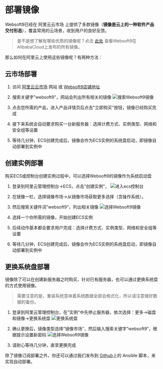 # 部署镜像

Websoft9已经在 阿里云云市场 上提供了多款镜像（**镜像是云上的一种软件产品交付形态**），覆盖常用的云场景，收到用户的良好反馈。

>  是不是想了解有哪些优质的镜像呢？点击 [此处](https://shop658hlt17.market.aliyun.com) 查看Websoft9在AlibabaCloud上发布的所有镜像。

那么如何在阿里云上使用这些镜像呢？有两种方法：

## 云市场部署

1. 访问 [阿里云云市场](https://aws.amazon.com/marketplace) 网站 或 [Websoft9店铺地址](https://shop658hlt17.market.aliyun.com/)

2. 搜索关键字"websoft9"，网站会列出所有相关的镜像
   ![搜索Websoft9镜像](https://libs.websoft9.com/Websoft9/DocsPicture/zh/aliyun/aliyun-buywebsoft9.gif) 

3. 点击您所需的产品，进入产品详情页后点击"立即购买"按钮，镜像已经购买完成
7. 接下来系统会自动要求购买一台新服务器：选择计费方式、实例类型、网络和安全组等设置
8. 等待几分钟，ECS创建完成后，镜像会作为ECS实例的系统盘启动，即镜像自动部署到实例中


## 创建实例部署

购买ECS或控制台创建实例过程中，可以选择Websoft9的镜像作为系统启动盘

1. 登录到阿里云管理控制台->ECS，点击“创建实例”，
   ![进入ecs控制台](https://libs.websoft9.com/Websoft9/DocsPicture/zh/aliyun/aliyun-createecs-websoft9.png)
2. 在镜像一栏，选择镜像市场->从镜像市场获取更多选择（含操作系统）。
3. 然后搜索关键件词“websoft9”，列出相关镜像
   ![选择Websoft9镜像](http://libs.websoft9.com/Websoft9/DocsPicture/en/alicloud/aliyun-images-2-websoft9.png)

4. 选择一个你所需的镜像，开始创建ECS实例
5. 后续动作基本都会要求用户完成：选择计费方式、实例类型、网络和安全组等设置
6. 等待几分钟，ECS创建完成后，镜像会作为ECS实例的系统盘启动，即镜像自动部署到实例中

## 更换系统盘部署

镜像除了可以在创建新服务器之时购买，针对已有服务器，也可以通过更换系统盘的方式使用镜像。

> 需要注意的是，重装系统意味着系统数据全部会格式化，所以请注意做好数据的备份。

1. 登录到阿里云管理控制台，在”实例“中先停止服务器，依次选择：更多->磁盘和镜像->更换系统盘 
   ![更换系统盘](https://libs.websoft9.com/Websoft9/DocsPicture/en/alicloud/aliyun-changesysdisk-websoft9.png)

2. 确认更换后，镜像类型选择“镜像市场”，然后输入搜索关键字”websoft9“，根据提示设置新密码
   ![选择Websoft9镜像](http://libs.websoft9.com/Websoft9/DocsPicture/en/alicloud/aliyun-images-2-websoft9.png)

3. 请耐心等待几分钟，直至更换完成

除了镜像订阅部署之外，你还可以通过我们发布到 [Github](https://github.com/websoft9)上的 Ansible 脚本，来实现自动部署。